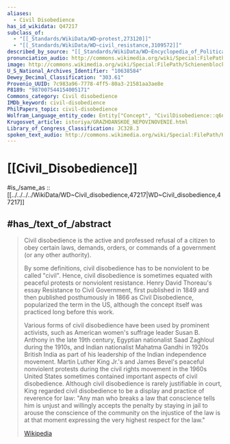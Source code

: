 ```yaml
---
aliases:
  - Civil Disobedience
has_id_wikidata: Q47217
subclass_of:
  - "[[_Standards/WikiData/WD~protest,273120]]"
  - "[[_Standards/WikiData/WD~civil_resistance,3109572]]"
described_by_source: "[[_Standards/WikiData/WD~Encyclopedia_of_Political_Theory,20743760]]"
pronunciation_audio: http://commons.wikimedia.org/wiki/Special:FilePath/De-ziviler%20Ungehorsam.ogg
image: http://commons.wikimedia.org/wiki/Special:FilePath/Schienenblockade.jpg
U_S_National_Archives_Identifier: "10638584"
Dewey_Decimal_Classification: "303.61"
Provenio_UUID: 7c983a96-7778-4ff5-80a3-21581aa3ae8e
P8189: "987007544154005171"
Commons_category: Civil disobedience
IMDb_keyword: civil-disobedience
PhilPapers_topic: civil-disobedience
Wolfram_Language_entity_code: Entity["Concept", "CivilDisobedience::q6nw8"]
Krugosvet_article: istoriya/GRAZHDANSKOE_NEPOVINOVENIE.html
Library_of_Congress_Classification: JC328.3
spoken_text_audio: http://commons.wikimedia.org/wiki/Special:FilePath/Hy-%D5%94%D5%A1%D5%B2%D5%A1%D6%84%D5%A1%D6%81%D5%AB%D5%A1%D5%AF%D5%A1%D5%B6%20%D5%A1%D5%B6%D5%B0%D5%B6%D5%A1%D5%A6%D5%A1%D5%B6%D5%A4%D5%B8%D6%82%D5%A9%D5%B5%D5%B8%D6%82%D5%B6%20%28Civil%20disobedience%29.ogg
---
```


# [[Civil_Disobedience]] 

#is_/same_as :: [[../../../../WikiData/WD~Civil_disobedience,47217|WD~Civil_disobedience,47217]] 

## #has_/text_of_/abstract 

> Civil disobedience is the active and professed refusal of a citizen 
> to obey certain laws, demands, orders, or commands of a government (or any other authority). 
> 
> By some definitions, civil disobedience has to be nonviolent to be called "civil". 
> Hence, civil disobedience is sometimes equated with peaceful protests or nonviolent resistance. 
> Henry David Thoreau's essay Resistance to Civil Government, first published in 1849 
> and then published posthumously in 1866 as Civil Disobedience,
> popularized the term in the US, although the concept itself was practiced long before this work. 
>
> Various forms of civil disobedience have been used by prominent activists, such as American women's suffrage leader Susan B. Anthony in the late 19th century, Egyptian nationalist Saad Zaghloul during the 1910s, and Indian nationalist Mahatma Gandhi in 1920s British India as part of his leadership of the Indian independence movement. Martin Luther King Jr.'s and James Bevel's peaceful nonviolent protests during the civil rights movement in the 1960s United States sometimes contained important aspects of civil disobedience. Although civil disobedience is rarely justifiable in court, King regarded civil disobedience to be a display and practice of reverence for law: "Any man who breaks a law that conscience tells him is unjust and willingly accepts the penalty by staying in jail to arouse the conscience of the community on the injustice of the law is at that moment expressing the very highest respect for the law."
>
> [Wikipedia](https://en.wikipedia.org/wiki/Civil%20disobedience) 


